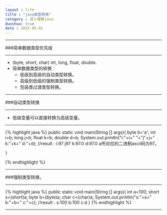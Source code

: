 ```yaml
---
layout : life
title : "java类型转换"
category : 深入理解java
duoshuo: true
date : 2015-05-01
---
```


-------------

###简单数据类型优先级

---------------

* (byte, short, char) int, long, float, double.
* 简单数据类型的转换：
	*	低级到高级的自动类型转换。
	*	高级到低级的强制类型转换。
	* 	包装类过渡类型转换。
	
--------------

###自动类型转换

--------------------------

* 低级变量可以直接转换为高级变量。

--------------------------

{% highlight java %}
 public static void main(String [] args){
        byte b='a';
        int i=b;
        long j=b;
        float k=b;
        double d=b;
        System.out.println("i:"+i+"  "+"j"+j+"   k:"+k+"    d:"+d);
	//result : i:97  j97   k:97.0    d:97.0 a所对应的二进制ascii码为97。
	
    }
{% endhighlight %}

-----------

###强制类型转换。

--------------------------

{% highlight java %}
  public static void main(String [] args){
       int a=100;
        short s=(short)a;
        byte b=(byte)a;
        char c=(char)a;
        System.out.println("s:"+s+"    b:"+b+"    c:"+c);
	//result : s:100    b:100    c:d 
    }
{% endhighlight %}

-----------

